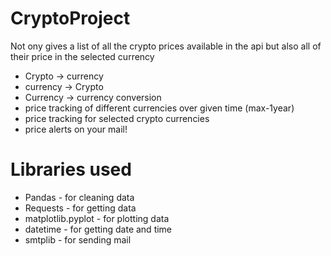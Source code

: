 # CryptoProject
Not ony gives a list of all the crypto prices available in the api but also all of their price in the selected currency
  * Crypto -> currency
  * currency -> Crypto
  * Currency -> currency conversion
  * price tracking of different currencies over given time (max-1year)
  * price tracking for selected crypto currencies
  * price alerts on your mail!

# Libraries used
  * Pandas - for cleaning data
  * Requests - for getting data
  * matplotlib.pyplot - for plotting data
  * datetime - for getting date and time
  * smtplib - for sending mail
